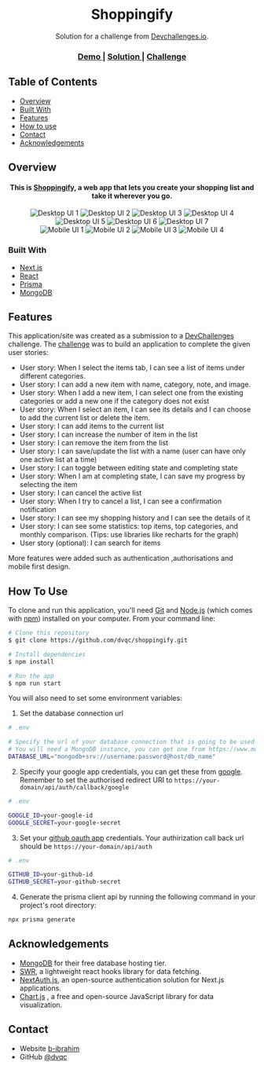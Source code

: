 <h1 align="center">Shoppingify</h1>

<div align="center">
   Solution for a challenge from  <a href="http://devchallenges.io" target="_blank">Devchallenges.io</a>.
</div>

<div align="center">
  <h3>
    <a href="https://shoppingify-dvqc.vercel.app/">
      Demo
    </a>
    <span> | </span>
    <a href="https://github.com/dvqc/shoppingify">
      Solution
    </a>
    <span> | </span>
    <a href="https://devchallenges.io/challenges/mGd5VpbO4JnzU6I9l96x">
      Challenge
    </a>
  </h3>
</div>

<!-- TABLE OF CONTENTS -->

## Table of Contents

- [Overview](#overview)
- [Built With](#built-with)
- [Features](#features)
- [How to use](#how-to-use)
- [Contact](#contact)
- [Acknowledgements](#acknowledgements)

<!-- OVERVIEW -->

## Overview

<div align="center">
<h4>
This is <a href="https://unsplash.com/">Shoppingify</a>, a web app that lets you create your shopping list and take it wherever you go.
</h4>
<div >
<img src="https://github.com/dvqc/shoppingify/blob/main/public/images/presentation/desktop1.png?raw=true" alt="Desktop UI 1"/>
<img src="https://github.com/dvqc/shoppingify/blob/main/public/images/presentation/desktop2.png?raw=true" alt="Desktop UI 2"/>
<img src="https://github.com/dvqc/shoppingify/blob/main/public/images/presentation/desktop3.png?raw=true" alt="Desktop UI 3"/>
<img src="https://github.com/dvqc/shoppingify/blob/main/public/images/presentation/desktop4.png?raw=true" alt="Desktop UI 4"/>
<img src="https://github.com/dvqc/shoppingify/blob/main/public/images/presentation/desktop5.png?raw=true" alt="Desktop UI 5"/>
<img src="https://github.com/dvqc/shoppingify/blob/main/public/images/presentation/desktop6.png?raw=true" alt="Desktop UI 6"/>
<img src="https://github.com/dvqc/shoppingify/blob/main/public/images/presentation/desktop7.png?raw=true" alt="Desktop UI 7"/>
</div>
<div>
<img src="https://github.com/dvqc/shoppingify/blob/main/public/images/presentation/mobile1.png?raw=true" alt="Mobile UI 1"/>
<img src="https://github.com/dvqc/shoppingify/blob/main/public/images/presentation/mobile2.png?raw=true" alt="Mobile UI 2"/>
<img src="https://github.com/dvqc/shoppingify/blob/main/public/images/presentation/mobile3.png?raw=true" alt="Mobile UI 3"/>
<img src="https://github.com/dvqc/shoppingify/blob/main/public/images/presentation/mobile4.png?raw=true" alt="Mobile UI 4"/>
</div>
</div>

### Built With

<!-- This section should list any major frameworks that you built your project using. Here are a few examples.-->

- [Next.js](https://nextjs.org/)
- [React](https://reactjs.org/)
- [Prisma](https://www.prisma.io/)
- [MongoDB](https://www.mongodb.com/)

## Features

<!-- List the features of your application or follow the template. Don't share the figma file here :) -->

This application/site was created as a submission to a [DevChallenges](https://devchallenges.io/challenges) challenge. The [challenge](https://devchallenges.io/challenges/mGd5VpbO4JnzU6I9l96x) was to build an application to complete the given user stories:

- User story: When I select the items tab, I can see a list of items under different categories.
- User story: I can add a new item with name, category, note, and image.
- User story: When I add a new item, I can select one from the existing categories or add a new one if the category does not exist
- User story: When I select an item, I can see its details and I can choose to add the current list or delete the item.
- User story: I can add items to the current list
- User story: I can increase the number of item in the list
- User story: I can remove the item from the list
- User story: I can save/update the list with a name (user can have only one active list at a time)
- User story: I can toggle between editing state and completing state
- User story: When I am at completing state, I can save my progress by selecting the item
- User story: I can cancel the active list
- User story: When I try to cancel a list, I can see a confirmation notification
- User story: I can see my shopping history and I can see the details of it
- User story: I can see some statistics: top items, top categories, and monthly comparison. (Tips: use libraries like recharts for the graph)
- User story (optional): I can search for items

More features were added such as authentication ,authorisations and mobile first design.

## How To Use

<!-- Example: -->

To clone and run this application, you'll need [Git](https://git-scm.com) and [Node.js](https://nodejs.org/en/download/) (which comes with [npm](http://npmjs.com)) installed on your computer. From your command line:

```bash
# Clone this repository
$ git clone https://github.com/dvqc/shoppingify.git

# Install dependencies
$ npm install

# Run the app
$ npm run start
```

You will also need to set some environment variables:

1. Set the database connection url

```bash
# .env

# Specify the url of your database connection that is going to be used by the prisma client.
# You will need a MongoDB instance, you can get one from https://www.mongodb.com/
DATABASE_URL="mongodb+srv://username:password@host/db_name"
```

2. Specify your google app credentials, you can get these from [google](https://console.cloud.google.com/apis/credentials). Remember to set the authorised redirect URI to `https://your-domain/api/auth/callback/google`

```bash
# .env

GOOGLE_ID=your-google-id
GOOGLE_SECRET=your-google-secret
```

3. Set your [github oauth app](https://github.com/settings/developers) credentials. Your authirization call back url should be `https://your-domain/api/auth`

```bash
# .env

GITHUB_ID=your-github-id
GITHUB_SECRET=your-github-secret

```

4. Generate the prisma client api by running the following command in your project's root directory:

```bash
npx prisma generate
```

## Acknowledgements

<!-- This section should list any articles or add-ons/plugins that helps you to complete the project. This is optional but it will help you in the future. For example: -->

- [MongoDB](https://www.mongodb.com/) for their free database hosting tier.
- [SWR](https://swr.vercel.app/), a lightweight react hooks library for data fetching.
- [NextAuth.js](https://next-auth.js.org/), an open-source authentication solution for Next.js applications.
- [Chart.js](https://www.chartjs.org/) , a free and open-source JavaScript library for data visualization.

## Contact

- Website [b-ibrahim](https://b-ibrahim.vercel.app/)
- GitHub [@dvqc](https://github.com/dvqc)
